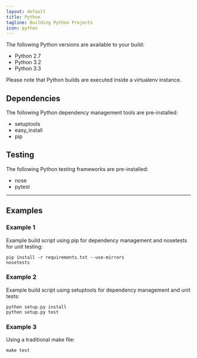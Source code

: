 ```yaml
---
layout: default
title: Python
tagline: Building Python Projects
icon: python
---
```


The following Python versions are available to your build:

 * Python 2.7
 * Python 3.2
 * Python 3.3

Please note that Python builds are executed inside a virtualenv instance.

## Dependencies

The following Python dependency management tools are pre-installed:

* setuptools
* easy_install
* pip

## Testing

The following Python testing frameworks are pre-installed:

* nose
* pytest

--------------------------------------------------------------------------------

## Examples

### Example 1

Example build script using pip for dependency management and nosetests for
unit testing:

```
pip install -r requirements.txt --use-mirrors
nosetests
```

### Example 2

Example build script using setuptools for dependency management and unit tests:

```
python setup.py install
python setup.py test
```

### Example 3

Using a traditional make file:

```
make test
```
